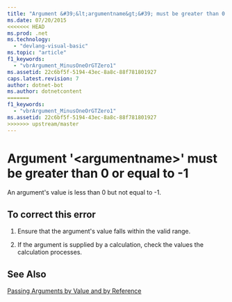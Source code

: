 ```yaml
---
title: "Argument &#39;&lt;argumentname&gt;&#39; must be greater than 0 or equal to -1"
ms.date: 07/20/2015
<<<<<<< HEAD
ms.prod: .net
ms.technology: 
  - "devlang-visual-basic"
ms.topic: "article"
f1_keywords: 
  - "vbrArgument_MinusOneOrGTZero1"
ms.assetid: 22c6bf5f-5194-43ec-8a8c-88f781801927
caps.latest.revision: 7
author: dotnet-bot
ms.author: dotnetcontent
=======
f1_keywords: 
  - "vbrArgument_MinusOneOrGTZero1"
ms.assetid: 22c6bf5f-5194-43ec-8a8c-88f781801927
>>>>>>> upstream/master
---
```

# Argument &#39;&lt;argumentname&gt;&#39; must be greater than 0 or equal to -1
An argument's value is less than 0 but not equal to -1.  
  
## To correct this error  
  
1.  Ensure that the argument's value falls within the valid range.  
  
2.  If the argument is supplied by a calculation, check the values the calculation processes.  
  
## See Also  
 [Passing Arguments by Value and by Reference](../../visual-basic/programming-guide/language-features/procedures/passing-arguments-by-value-and-by-reference.md)  
 
